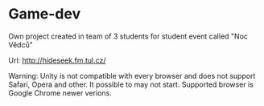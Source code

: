 # Game-dev
Own project created in team of 3 students for student event called "Noc Vědců"

Url: http://hideseek.fm.tul.cz/

Warning: Unity is not compatible with every browser and does not support Safari, Opera and other. It possible to may not start.
         Supported browser is Google Chrome newer verions.
